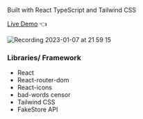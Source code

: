 Built with React TypeScript and Tailwind CSS

[Live Demo](https://sunjcar.github.io/typescript-shopping-cart/) :point_left:

![Recording 2023-01-07 at 21 59 15](https://user-images.githubusercontent.com/101779749/211182745-e4712bc1-a832-4e36-a321-aac448b004aa.gif)

### Libraries/ Framework
- React
- React-router-dom
- React-icons
- bad-words censor
- Tailwind CSS
- FakeStore API
